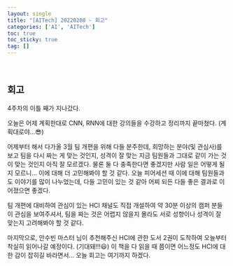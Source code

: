 ```yaml
---
layout: single
title: "[AITech] 20220208 - 회고"
categories: ['AI', 'AITech']
toc: true
toc_sticky: true
tag: []
---
```




<br>

## 회고

4주차의 이틀 째가 지나갔다. 

오늘은 어제 계획한대로 CNN, RNN에 대한 강의들을 수강하고 정리까지 끝마쳤다. (계획대로야...😎)

어제부터 해서 다가올 3월 팀 개편을 위해 다들 분주한데, 희망하는 분야(및 관심사)를 보고 팀을 다시 짜는 게 맞는 것인지, 성격이 잘 맞는 지금 팀원들과 그대로 같이 가는 것이 맞는 것인지 아직 잘 모르겠다. 물론 둘 다 충족한다면 좋겠지만 사람 일은 어떻게 될 지 모르니... 이에 대해 더 고민해봐야 할 것 같다. 오늘 피어세션 때 이에 대해 팀원들과도 이야기를 많이 나누었는데, 다들 고민이 있는 것 같아 어찌 되든 다들 좋은 결과로 이어졌으면 좋겠다. 

팀 개편에 대비하여 관심이 있는 HCI 채널도 직접 개설하여 약 30분 이상의 캠퍼 분들이 관심을 보여주셔서, 팀을 짜는 것은 어렵지 않을지 몰라도 서로 성향이나 성격이 잘 맞는지 고려해봐야 할 것 같다. 

마지막으로, 안수빈 마스터 님이 추천해주신 HCI에 관한 도서 2권이 도착하여 오늘부터 착실히 읽어나갈 예정이다. (기대돼!!!😃) 이 책을 다 읽을 때 쯤이면 어느정도 HCI에 대한 감이 잡히길 바라면서... 오늘 회고는 여기까지 하겠다. 
